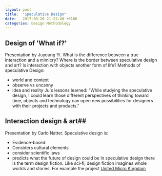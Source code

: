 ```yaml
---
layout: post
title:  "Speculative Design"
date:   2017-03-20 21:22:40 +0100
categories: Design Methodology
---
```

## Design of 'What if?' ##
Presentation by Juyoung Yi.
What is the difference between a true interaction and a mimicry? Where is the border between speculative design and art? Is interaction with objects another form of life?
Methods of speculative Design:
- world and context
- observe vs uncanny
- idea and reality
Ju's lessons learned:
"While studying the speculative design, I could learn those different perspectives of thinking toward time, objects and technology can open new possibilities for designers with their projects and products."

## Interaction design & art##
Presentation by Carlo Natter.
Speculative design is:
- Evidence-based
- Considers cultural elements
- consider scientific laws
- predicts what the future of design could be
In speculative design there is the term design fiction. Like sci-fi, design fiction imagines whole worlds and stories. For example the project [United Micro Kingdom](http://www.unitedmicrokingdoms.org/)
